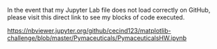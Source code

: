 In the event that my Jupyter Lab file does not load correctly on GitHub, please visit this direct link to see my blocks of code executed. 

https://nbviewer.jupyter.org/github/cecind123/matplotlib-challenge/blob/master/Pymaceuticals/PymaceuticalsHW.ipynb
